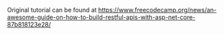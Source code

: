 Original tutorial can be found at https://www.freecodecamp.org/news/an-awesome-guide-on-how-to-build-restful-apis-with-asp-net-core-87b818123e28/
